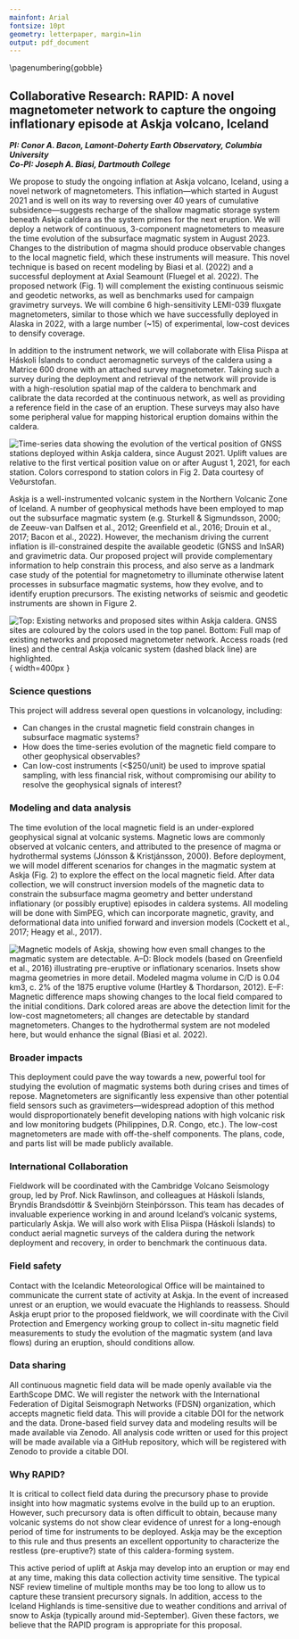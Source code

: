 ```yaml
---
mainfont: Arial
fontsize: 10pt
geometry: letterpaper, margin=1in
output: pdf_document
---
```

\pagenumbering{gobble}

## Collaborative Research: RAPID: A novel magnetometer network to capture the ongoing inflationary episode at Askja volcano, Iceland

***PI: Conor A. Bacon, Lamont-Doherty Earth Observatory, Columbia University***  
***Co-PI: Joseph A. Biasi, Dartmouth College***

We propose to study the ongoing inflation at Askja volcano, Iceland, using a novel network of magnetometers. This inflation—which started in August 2021 and is well on its way to reversing over 40 years of cumulative subsidence—suggests recharge of the shallow magmatic storage system beneath Askja caldera as the system primes for the next eruption. We will deploy a network of continuous, 3-component magnetometers to measure the time evolution of the subsurface magmatic system in August 2023. Changes to the distribution of magma should produce observable changes to the local magnetic field, which these instruments will measure. This novel technique is based on recent modeling by Biasi et al. (2022) and a successful deployment at Axial Seamount (Fluegel et al. 2022). The proposed network (Fig. 1) will complement the existing continuous seismic and geodetic networks, as well as benchmarks used for campaign gravimetry surveys. We will combine 6 high-sensitivity LEMI-039 fluxgate magnetometers, similar to those which we have successfully deployed in Alaska in 2022, with a large number (~15) of experimental, low-cost devices to densify coverage.

In addition to the instrument network, we will collaborate with Elisa Piispa at Háskoli Íslands to conduct aeromagnetic surveys of the caldera using a Matrice 600 drone with an attached survey magnetometer. Taking such a survey during the deployment and retrieval of the network will provide is with a high-resolution spatial map of the caldera to benchmark and calibrate the data recorded at the continuous network, as well as providing a reference field in the case of an eruption. These surveys may also have some peripheral value for mapping historical eruption domains within the caldera.

![Time-series data showing the evolution of the vertical position of GNSS stations deployed within Askja caldera, since August 2021. Uplift values are relative to the first vertical position value on or after August 1, 2021, for each station. Colors correspond to station colors in Fig 2. Data courtesy of Veðurstofan.](../figures/figure01/figure01.png)

Askja is a well-instrumented volcanic system in the Northern Volcanic Zone of Iceland. A number of geophysical methods have been employed to map out the subsurface magmatic system (e.g. Sturkell & Sigmundsson, 2000; de Zeeuw-van Dalfsen et al., 2012; Greenfield et al., 2016; Drouin et al., 2017; Bacon et al., 2022). However, the mechanism driving the current inflation is ill-constrained despite the available geodetic (GNSS and InSAR) and gravimetric data. Our proposed project will provide complementary information to help constrain this process, and also serve as a landmark case study of the potential for magnetometry to illuminate otherwise latent processes in subsurface magmatic systems, how they evolve, and to identify eruption precursors. The existing networks of seismic and geodetic instruments are shown in Figure 2.

![**Top:**  Existing networks and proposed sites within Askja caldera. GNSS sites are coloured by the colors used in the top panel. **Bottom:** Full map of existing networks and proposed magnetometer network. Access roads (red lines) and the central Askja volcanic system (dashed black line) are highlighted.](../figures/figure02/figure02.png){ width=400px }

### Science questions
This project will address several open questions in volcanology, including:

- Can changes in the crustal magnetic field constrain changes in subsurface magmatic systems?
- How does the time-series evolution of the magnetic field compare to other geophysical observables?
- Can low-cost instruments (<$250/unit) be used to improve spatial sampling, with less financial risk, without compromising our ability to resolve the geophysical signals of interest?

### Modeling and data analysis

The time evolution of the local magnetic field is an under-explored geophysical signal at volcanic systems. Magnetic lows are commonly observed at volcanic centers, and attributed to the presence of magma or hydrothermal systems (Jónsson & Kristjánsson, 2000). Before deployment, we will model different scenarios for changes in the magmatic system at Askja (Fig. 2) to explore the effect on the local magnetic field. After data collection, we will construct inversion models of the magnetic data to constrain the subsurface magma geometry and better understand inflationary (or possibly eruptive) episodes in caldera systems. All modeling will be done with SimPEG, which can incorporate magnetic, gravity, and deformational data into unified forward and inversion models (Cockett et al., 2017; Heagy et al., 2017).

![Magnetic models of Askja, showing how even small changes to the magmatic system are detectable. A–D: Block models (based on Greenfield et al., 2016) illustrating pre-eruptive or inflationary scenarios. Insets show magma geometries in more detail. Modeled magma volume in C/D is 0.04 km3, c. 2% of the 1875 eruptive volume (Hartley & Thordarson, 2012). E–F: Magnetic difference maps showing changes to the local field compared to the initial conditions. Dark colored areas are above the detection limit for the low-cost magnetometers; all changes are detectable by standard magnetometers. Changes to the hydrothermal system are not modeled here, but would enhance the signal (Biasi et al. 2022).](../figures/figure03/figure03.png)

### Broader impacts

This deployment could pave the way towards a new, powerful tool for studying the evolution of magmatic systems both during crises and times of repose. Magnetometers are significantly less expensive than other potential field sensors such as gravimeters—widespread adoption of this method would disproportionately benefit developing nations with high volcanic risk and low monitoring budgets (Philippines, D.R. Congo, etc.). The low-cost magnetometers are made with off-the-shelf components. The plans, code, and parts list will be made publicly available.

### International Collaboration

Fieldwork will be coordinated with the Cambridge Volcano Seismology group, led by Prof. Nick Rawlinson, and colleagues at Háskoli Íslands, Bryndís Brandsdóttir & Sveinbjörn Steinþórsson. This team has decades of invaluable experience working in and around Iceland’s volcanic systems, particularly Askja. We will also work with Elisa Piispa (Háskoli Íslands) to conduct aerial magnetic surveys of the caldera during the network deployment and recovery, in order to benchmark the continuous data.

### Field safety

Contact with the Icelandic Meteorological Office will be maintained to communicate the current state of activity at Askja. In the event of increased unrest or an eruption, we would evacuate the Highlands to reassess. Should Askja erupt prior to the proposed fieldwork, we will coordinate with the Civil Protection and Emergency working group to collect in-situ magnetic field measurements to study the evolution of the magmatic system (and lava flows) during an eruption, should conditions allow.

### Data sharing

All continuous magnetic field data will be made openly available via the EarthScope DMC. We will register the network with the International Federation of Digital Seismograph Networks (FDSN) organization, which accepts magnetic field data. This will provide a citable DOI for the network and the data. Drone-based field survey data and modeling results will be made available via Zenodo. All analysis code written or used for this project will be made available via a GitHub repository, which will be registered with Zenodo to provide a citable DOI.

### Why RAPID?

It is critical to collect field data during the precursory phase to provide insight into how magmatic systems evolve in the build up to an eruption. However, such precursory data is often difficult to obtain, because many volcanic systems do not show clear evidence of unrest for a long-enough period of time for instruments to be deployed. Askja may be the exception to this rule and thus presents an excellent opportunity to characterize the restless (pre-eruptive?) state of this caldera-forming system.

This active period of uplift at Askja may develop into an eruption or may end at any time, making this data collection activity time sensitive. The typical NSF review timeline of multiple months may be too long to allow us to capture these transient precursory signals. In addition, access to the Iceland Highlands is time-sensitive due to weather conditions and arrival of snow to Askja (typically around mid-September). Given these factors, we believe that the RAPID program is appropriate for this proposal.
